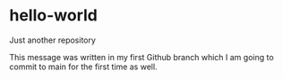 # hello-world
Just another repository

This message was written in my first Github branch which I am going to commit to main for the first time as well.
